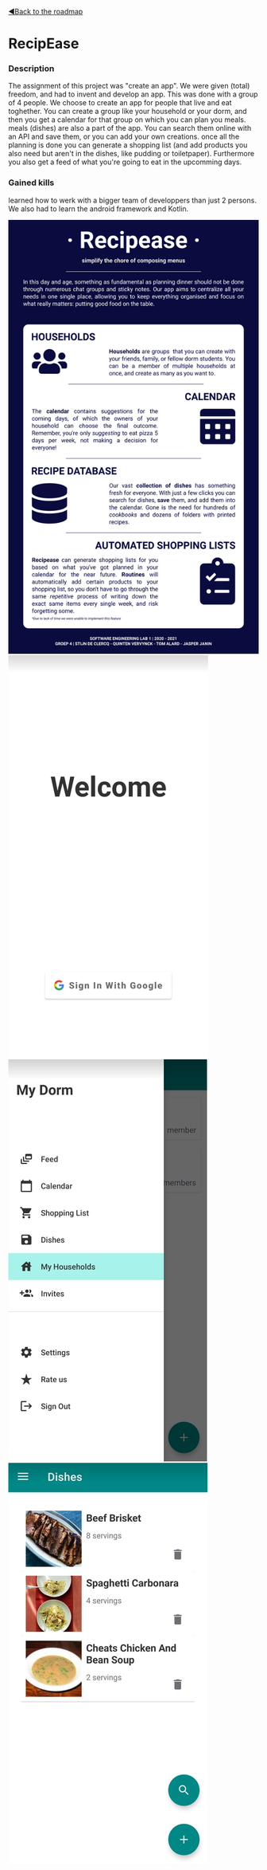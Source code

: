 [◀️Back to the roadmap](../roadmap.md#2020)
# RecipEase
### Description
The assignment of this project was "create an app". We were given (total) freedom, and had to invent and develop an app. This was done with a group of 4 people. We choose to create an app for people that live and eat toghether. You can create a group like your household or your dorm, and then you get a calendar for that group on which you can plan you meals. meals (dishes) are also a part of the app. You can search them online with an API and save them, or you can add your own creations. once all the planning is done you can generate a shopping list (and add products you also need but aren't in the dishes, like pudding or toiletpaper). Furthermore you also get a feed of what you're going to eat in the upcomming days. 
### Gained kills
learned how to werk with a bigger team of developpers than just 2 persons. We also had to learn the android framework and Kotlin.


![infographic](recipease_fig_infographic.png)
![Login](recipease_fig_login.png)
![Sidepanel](recipease_fig_sidepanel.png)
![Dishes](recipease_fig_dishes.png)
